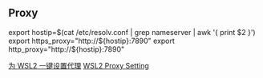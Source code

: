 ## Proxy

export hostip=$(cat /etc/resolv.conf | grep nameserver | awk '{ print $2 }')
export https_proxy="http://${hostip}:7890"
export http_proxy="http://${hostip}:7890"

[为 WSL2 一键设置代理](https://zhuanlan.zhihu.com/p/153124468)
[WSL2 Proxy Setting](https://isshiki.medium.com/wsl2-proxy-setting-2647a556c5ec)
